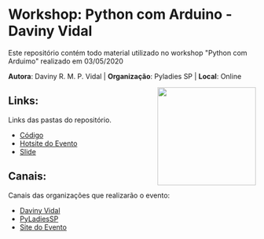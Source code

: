 # Workshop: Python com Arduino - Daviny Vidal

Este repositório contém todo material utilizado no workshop "Python com Arduimo" realizado em 03/05/2020

**Autora**: Daviny R. M. P. Vidal | **Organização**: Pyladies SP | **Local**: Online <br>

<img align="right" src="https://davinyvidal.github.io/imagens/dv.png" width="200">

## Links:
Links das pastas do repositório.

* [Código](https://github.com/davinyvidal/pyarduino/tree/master/codigo)
* [Hotsite do Evento](https://github.com/davinyvidal/pyarduino/tree/master/hotsite)
* [Slide](https://github.com/davinyvidal/pyarduino/tree/master/slide)

## Canais:
Canais das organizações que realizarão o evento:

* [Daviny Vidal](https://davinyvidal.github.io)
* [PyLadiesSP](https://pt-br.facebook.com/PyLadiesSP/)
* [Site do Evento](http://pythoncomarduino.divulgue.info)

